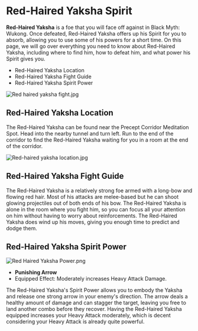 # Red-Haired Yaksha Spirit

**Red-Haired Yaksha** is a foe that you will face off against in Black Myth: Wukong. Once defeated, Red-Haired Yaksha offers up his Spirit for you to absorb, allowing you to use some of his powers for a short time. On this page, we will go over everything you need to know about Red-Haired Yaksha, including where to find him, how to defeat him, and what power his Spirit gives you. 

  * Red-Haired Yaksha Location
* Red-Haired Yaksha Fight Guide
* Red-Haired Yaksha Spirit Power

![Red haired yaksha fight.jpg](https://oyster.ignimgs.com/mediawiki/apis.ign.com/black-myth-wukong/f/f7/Red_haired_yaksha_fight.jpg)

## Red-Haired Yaksha Location

The Red-Haired Yaksha can be found near the Precept Corridor Meditation Spot. Head into the nearby tunnel and turn left. Run to the end of the corridor to find the Red-Haired Yaksha waiting for you in a room at the end of the corridor. 

![Red-haired yaksha location.jpg](https://oyster.ignimgs.com/mediawiki/apis.ign.com/black-myth-wukong/d/df/Red-haired_yaksha_location.jpg)

## Red-Haired Yaksha Fight Guide

The Red-Haired Yaksha is a relatively strong foe armed with a long-bow and flowing red hair. Most of his attacks are melee-based but he can shoot glowing projectiles out of both ends of his bow. The Red-Haired Yaksha is alone in the room where you fight him, so you can focus all your attention on him without having to worry about reinforcements. The Red-Haired Yaksha does wind up his moves, giving you enough time to predict and dodge them. 

## Red-Haired Yaksha Spirit Power

![Red Haired Yaksha Power.png](https://oyster.ignimgs.com/mediawiki/apis.ign.com/black-myth-wukong/3/31/Red_Haired_Yaksha_Power.png)

  * **Punishing Arrow**
  * Equipped Effect: Moderately increases Heavy Attack Damage. 

The Red-Haired Yaksha's Spirit Power allows you to embody the Yaksha and release one strong arrow in your enemy's direction. The arrow deals a healthy amount of damage and can stagger the target, leaving you free to land another combo before they recover. Having the Red-Haired Yaksha equipped increases your Heavy Attack moderately, which is decent considering your Heavy Attack is already quite powerful. 

